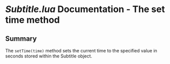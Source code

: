 # *Subtitle.lua* Documentation - The set time method

## Summary

The `setTime(time)` method sets the current time to the specified value in seconds stored within the Subtitle object.
